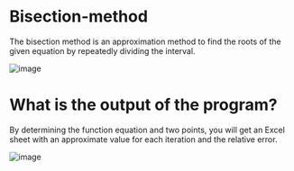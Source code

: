# Bisection-method
The bisection method is an approximation method to find the roots of the given equation by repeatedly dividing the interval.

![image](https://user-images.githubusercontent.com/103695558/229824240-f4d369ee-6694-4733-bc55-51bc98f68cc5.png)


# What is the output of the program?

By determining the function equation and two points, you will get an Excel sheet with an approximate value for each iteration and the relative error.


![image](https://user-images.githubusercontent.com/103695558/229858341-e659dac4-da7c-411f-8055-b7a319125f3f.png)


